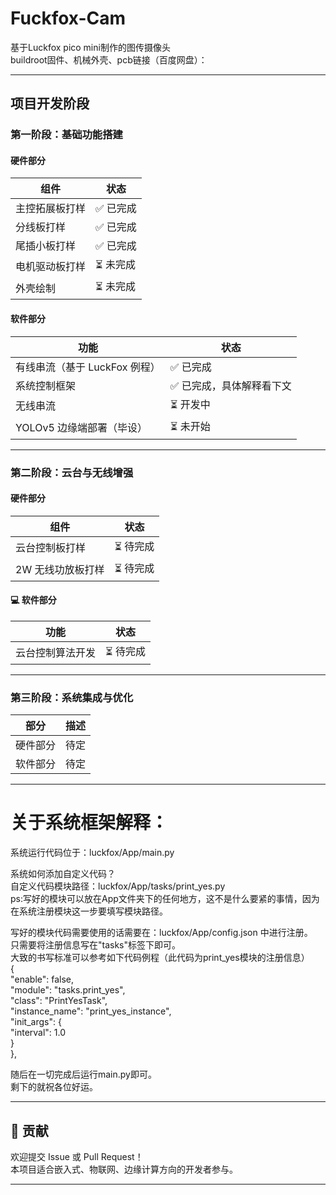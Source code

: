 # Fuckfox-Cam
基于Luckfox pico mini制作的图传摄像头  
buildroot固件、机械外壳、pcb链接（百度网盘）：  

---

##  项目开发阶段

###  第一阶段：基础功能搭建

####  硬件部分

| 组件 | 状态 |
| ---- | ---- |
| 主控拓展板打样 | ✅ 已完成 |
| 分线板打样 | ✅ 已完成 |
| 尾插小板打样 | ✅ 已完成 |
| 电机驱动板打样 | ⏳ 未完成 |
| 外壳绘制 | ⏳ 未完成 |

####  软件部分

| 功能 | 状态 |
| ---- | ---- |
| 有线串流（基于 LuckFox 例程） | ✅ 已完成 |
| 系统控制框架 | ✅ 已完成，具体解释看下文 |
| 无线串流 | ⏳ 开发中 |
| YOLOv5 边缘端部署（毕设） | ⏳ 未开始 |

---

###  第二阶段：云台与无线增强

####  硬件部分

| 组件 | 状态 |
| ---- | ---- |
| 云台控制板打样 | ⏳ 待完成 |
| 2W 无线功放板打样 | ⏳ 待完成 |

#### 💻 软件部分

| 功能 | 状态 |
| ---- | ---- |
| 云台控制算法开发 | ⏳ 待完成 |

---

###  第三阶段：系统集成与优化

| 部分 | 描述 |
| ---- | ---- |
| 硬件部分 | 待定 |
| 软件部分 | 待定 |
---

# 关于系统框架解释：  
系统运行代码位于：luckfox/App/main.py  
  
系统如何添加自定义代码？  
自定义代码模块路径：luckfox/App/tasks/print_yes.py  
ps:写好的模块可以放在App文件夹下的任何地方，这不是什么要紧的事情，因为在系统注册模块这一步要填写模块路径。  
  
写好的模块代码需要使用的话需要在：luckfox/App/config.json 中进行注册。   
只需要将注册信息写在"tasks"标签下即可。  
大致的书写标准可以参考如下代码例程（此代码为print_yes模块的注册信息）  
{  
"enable": false,  
"module": "tasks.print_yes",  
"class": "PrintYesTask",  
"instance_name": "print_yes_instance",  
"init_args": {  
    "interval": 1.0  
}  
},  

随后在一切完成后运行main.py即可。  
剩下的就祝各位好运。  

---

## 🤝 贡献

欢迎提交 Issue 或 Pull Request！  
本项目适合嵌入式、物联网、边缘计算方向的开发者参与。

---
